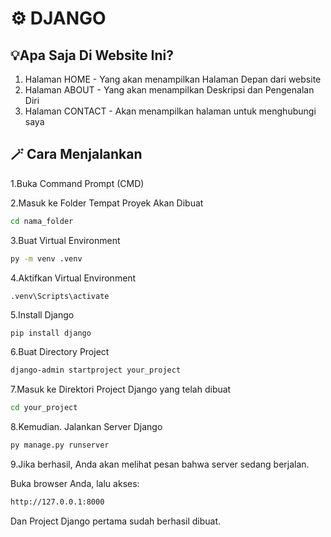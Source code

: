 # ⚙️ DJANGO 

## 💡Apa Saja Di Website Ini?
1. Halaman HOME - Yang akan menampilkan Halaman Depan dari website
2. Halaman ABOUT - Yang akan menampilkan Deskripsi dan Pengenalan Diri
3. Halaman CONTACT - Akan menampilkan halaman untuk menghubungi saya

 

## 🪄 Cara Menjalankan
1.Buka Command Prompt (CMD) 

2.Masuk ke Folder Tempat Proyek Akan Dibuat
```bash
cd nama_folder
```

3.Buat Virtual Environment
```bash
py -m venv .venv
```

4.Aktifkan Virtual Environment
```shell
.venv\Scripts\activate
```

5.Install Django
```bash
pip install django
```

6.Buat Directory Project
```bash
django-admin startproject your_project
```

7.Masuk ke Direktori Project Django yang telah dibuat
```bash
cd your_project
```

8.Kemudian. Jalankan Server Django
```bash
py manage.py runserver
```

9.Jika berhasil, Anda akan melihat pesan bahwa server sedang berjalan.

Buka browser Anda, lalu akses:
```bash
http://127.0.0.1:8000
```
Dan Project Django pertama sudah berhasil dibuat.